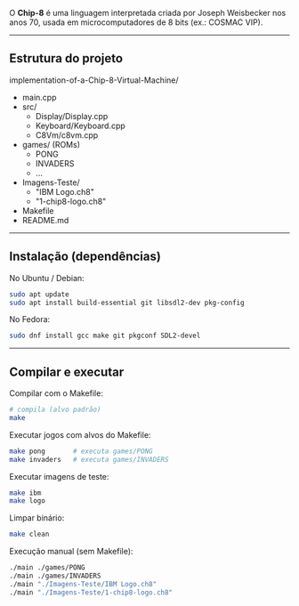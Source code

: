 
O **Chip-8** é uma linguagem interpretada criada por Joseph Weisbecker nos anos 70, usada em microcomputadores de 8 bits (ex.: COSMAC VIP).

---

## Estrutura do projeto

implementation-of-a-Chip-8-Virtual-Machine/
- main.cpp
- src/
  - Display/Display.cpp
  - Keyboard/Keyboard.cpp
  - C8Vm/c8vm.cpp
- games/ (ROMs)
  - PONG
  - INVADERS
  - ...
- Imagens-Teste/
  - "IBM Logo.ch8"
  - "1-chip8-logo.ch8"
- Makefile
- README.md

---

## Instalação (dependências)

No Ubuntu / Debian:
```bash
sudo apt update
sudo apt install build-essential git libsdl2-dev pkg-config
```

No Fedora:
```bash
sudo dnf install gcc make git pkgconf SDL2-devel
```

---

## Compilar e executar

Compilar com o Makefile:
```bash
# compila (alvo padrão)
make
```

Executar jogos com alvos do Makefile:
```bash
make pong       # executa games/PONG
make invaders   # executa games/INVADERS
```

Executar imagens de teste:
```bash
make ibm
make logo
```

Limpar binário:
```bash
make clean
```

Execução manual (sem Makefile):
```bash
./main ./games/PONG
./main ./games/INVADERS
./main "./Imagens-Teste/IBM Logo.ch8"
./main "./Imagens-Teste/1-chip8-logo.ch8"
```

